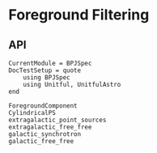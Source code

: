 # Foreground Filtering


## API

```@meta
CurrentModule = BPJSpec
DocTestSetup = quote
    using BPJSpec
    using Unitful, UnitfulAstro
end
```

```@docs
ForegroundComponent
CylindricalPS
extragalactic_point_sources
extragalactic_free_free
galactic_synchrotron
galactic_free_free
```

